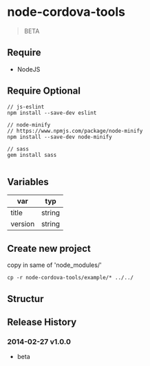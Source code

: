 # node-cordova-tools
> BETA


## Require
* NodeJS

## Require Optional
````shell
// js-eslint
npm install --save-dev eslint
 
// node-minify
// https://www.npmjs.com/package/node-minify
npm install --save-dev node-minify

// sass
gem install sass
 
````
## Variables

| var     | typ    |
|---------|--------|
| title   | string |
| version | string |


## Create new project
copy in same of 'node_modules/'
```shell
cp -r node-cordova-tools/example/* ../../
```

## Structur

## Release History

### 2014-02-27 v1.0.0
* beta

